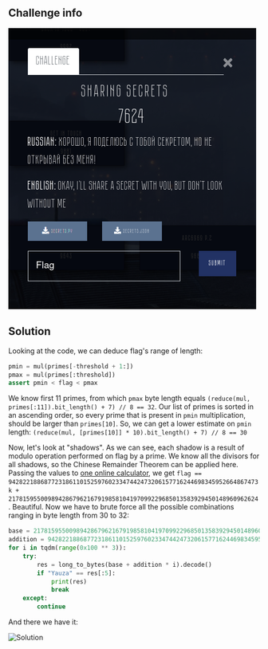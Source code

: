 ## Challenge info

![Info](Task-sources/task.png)

## Solution

Looking at the code, we can deduce flag's range of length:

```python
pmin = mul(primes[-threshold + 1:])
pmax = mul(primes[:threshold])
assert pmin < flag < pmax
```

We know first 11 primes, from which `pmax` byte length equals `(reduce(mul, primes[:11]).bit_length() + 7) // 8 == 32`. Our list of primes is sorted in an ascending order, so every prime that is present in `pmin` multiplication, should be larger than `primes[10]`. So, we can get a lower estimate on `pmin` length: `(reduce(mul, [primes[10]] * 10).bit_length() + 7) // 8 == 30`

Now, let's look at "shadows". As we can see, each shadow is a result of modulo operation performed on flag by a prime. We know all the divisors for all shadows, so the Chinese Remainder Theorem can be applied here. Passing the values to [one online calculator](https://www.dcode.fr/chinese-remainder), we get `flag == 9428221886877231861101525976023347442473206157716244698345952664867473k + 2178159550098942867962167919858104197099229685013583929450148960962624`. Beautiful. Now we have to brute force all the possible combinations ranging in byte length from 30 to 32:
```python
base = 2178159550098942867962167919858104197099229685013583929450148960962624
addition = 9428221886877231861101525976023347442473206157716244698345952664867473
for i in tqdm(range(0x100 ** 3)):
    try:
        res = long_to_bytes(base + addition * i).decode()
        if "Yauza" == res[:5]:
            print(res)
            break
    except:
        continue
```
And there we have it:

![Solution](https://github.com/dizzy-spell/CTF-Writeups/blob/main/YauzaCTF/Crypto/Sharing%20Secrets/images/img_1.png)
